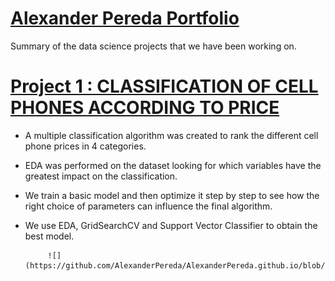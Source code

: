 # [Alexander Pereda Portfolio](https://alexanderpereda.github.io/)
Summary of the data science projects that we have been working on.

# [Project 1 : CLASSIFICATION OF CELL PHONES ACCORDING TO PRICE](https://github.com/AlexanderPereda/Alexander-Pereda-Projects/blob/main/Cell%20phone%20price%20ranking%20with%20SVM.ipynb)

* A multiple classification algorithm was created to rank the different cell phone prices in 4 categories.
* EDA was performed on the dataset looking for which variables have the greatest impact on the classification.
* We train a basic model and then optimize it step by step to see how the right choice of parameters can influence the final algorithm.
* We use EDA, GridSearchCV and  Support Vector Classifier to obtain the best model.


           ![](https://github.com/AlexanderPereda/AlexanderPereda.github.io/blob/main/images/phones.jpg)

